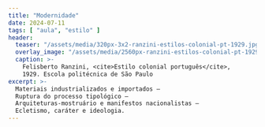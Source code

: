 ```yaml
---
title: "Modernidade"
date: 2024-07-11
tags: [ "aula", "estilo" ]
header:
  teaser: "/assets/media/320px-3x2-ranzini-estilos-colonial-pt-1929.jpg"
  overlay_image: "/assets/media/2560px-ranzini-estilos-colonial-pt-1929.jpg"
  caption: >-
    Felisberto Ranzini, <cite>Estilo colonial português</cite>,
    1929. Escola politécnica de São Paulo
excerpt: >-
  Materiais industrializados e importados –
  Ruptura do processo tipológico –
  Arquiteturas-mostruário e manifestos nacionalistas –
  Ecletismo, caráter e ideologia.
---
```

